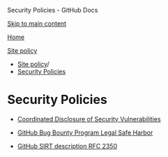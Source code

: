 Security Policies - GitHub Docs

[Skip to main content](#main-content)

[Home](/en)

[Site policy](/en/site-policy)

* [Site policy](/en/site-policy)/
* [Security Policies](/en/site-policy/security-policies)

Security Policies
==========

* [Coordinated Disclosure of Security Vulnerabilities](/en/site-policy/security-policies/coordinated-disclosure-of-security-vulnerabilities)

* [GitHub Bug Bounty Program Legal Safe Harbor](/en/site-policy/security-policies/github-bug-bounty-program-legal-safe-harbor)

* [GitHub SIRT description RFC 2350](/en/site-policy/security-policies/github-sirt-description-rfc-2350)

